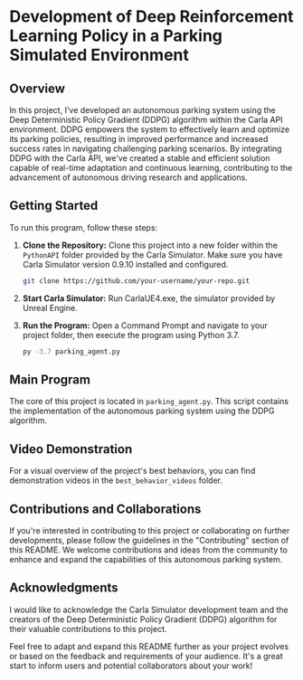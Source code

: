 # Development of Deep Reinforcement Learning Policy in a Parking Simulated Environment

## Overview

In this project, I've developed an autonomous parking system using the Deep Deterministic Policy Gradient (DDPG) algorithm within the Carla API environment. DDPG empowers the system to effectively learn and optimize its parking policies, resulting in improved performance and increased success rates in navigating challenging parking scenarios. By integrating DDPG with the Carla API, we've created a stable and efficient solution capable of real-time adaptation and continuous learning, contributing to the advancement of autonomous driving research and applications.

## Getting Started

To run this program, follow these steps:

1. **Clone the Repository:**
   Clone this project into a new folder within the `PythonAPI` folder provided by the Carla Simulator. Make sure you have Carla Simulator version 0.9.10 installed and configured.

   ```bash
   git clone https://github.com/your-username/your-repo.git
   ```

2. **Start Carla Simulator:**
   Run CarlaUE4.exe, the simulator provided by Unreal Engine.

3. **Run the Program:**
   Open a Command Prompt and navigate to your project folder, then execute the program using Python 3.7.

   ```bash
   py -3.7 parking_agent.py
   ```

## Main Program

The core of this project is located in `parking_agent.py`. This script contains the implementation of the autonomous parking system using the DDPG algorithm.

## Video Demonstration

For a visual overview of the project's best behaviors, you can find demonstration videos in the `best_behavior_videos` folder.

## Contributions and Collaborations

If you're interested in contributing to this project or collaborating on further developments, please follow the guidelines in the "Contributing" section of this README. We welcome contributions and ideas from the community to enhance and expand the capabilities of this autonomous parking system.


## Acknowledgments

I would like to acknowledge the Carla Simulator development team and the creators of the Deep Deterministic Policy Gradient (DDPG) algorithm for their valuable contributions to this project.

Feel free to adapt and expand this README further as your project evolves or based on the feedback and requirements of your audience. It's a great start to inform users and potential collaborators about your work!
